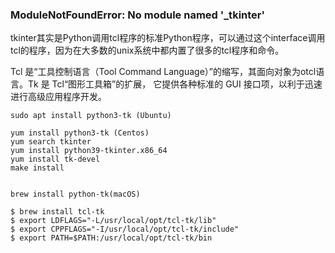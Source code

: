 ### ModuleNotFoundError: No module named '_tkinter'
tkinter其实是Python调用tcl程序的标准Python程序，可以通过这个interface调用tcl的程序，因为在大多数的unix系统中都内置了很多的tcl程序和命令。

Tcl 是“工具控制语言（Tool Command Language）”的缩写，其面向对象为otcl语言。Tk 是 Tcl“图形工具箱”的扩展，
它提供各种标准的 GUI 接口项，以利于迅速进行高级应用程序开发。

```shell
sudo apt install python3-tk (Ubuntu)

yum install python3-tk (Centos)
yum search tkinter
yum install python39-tkinter.x86_64
yum install tk-devel
make install


brew install python-tk(macOS)

$ brew install tcl-tk
$ export LDFLAGS="-L/usr/local/opt/tcl-tk/lib"
$ export CPPFLAGS="-I/usr/local/opt/tcl-tk/include"
$ export PATH=$PATH:/usr/local/opt/tcl-tk/bin


```